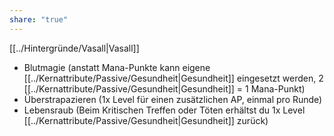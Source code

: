 ```yaml
---
share: "true"
---
```

[[../Hintergründe/Vasall|Vasall]]  
  
- Blutmagie (anstatt Mana-Punkte kann eigene [[../Kernattribute/Passive/Gesundheit|Gesundheit]] eingesetzt werden, 2 [[../Kernattribute/Passive/Gesundheit|Gesundheit]] = 1 Mana-Punkt)  
- Überstrapazieren (1x Level für einen zusätzlichen AP, einmal pro Runde)  
- Lebensraub (Beim Kritischen Treffen oder Töten erhältst du 1x Level [[../Kernattribute/Passive/Gesundheit|Gesundheit]] zurück)